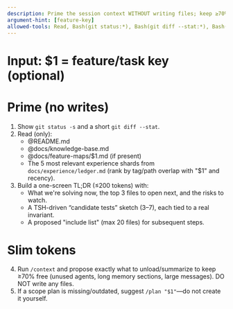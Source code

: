 ```yaml
---
description: Prime the session context WITHOUT writing files; keep ≥70% headroom
argument-hint: [feature-key]
allowed-tools: Read, Bash(git status:*), Bash(git diff --stat:*), Bash(git ls-files:*), Bash(git grep -n:*)
---
```

# Input: $1 = feature/task key (optional)

# Prime (no writes)
1) Show `git status -s` and a short `git diff --stat`.
2) Read (only):
   - @README.md
   - @docs/knowledge-base.md
   - @docs/feature-maps/$1.md (if present)
   - The 5 most relevant experience shards from `docs/experience/ledger.md`
     (rank by tag/path overlap with "$1" and recency).
3) Build a one-screen TL;DR (≤200 tokens) with:
   - What we're solving now, the top 3 files to open next, and the risks to watch.
   - A TSH-driven “candidate tests” sketch (3–7), each tied to a real invariant.
   - A proposed "include list" (max 20 files) for subsequent steps.

# Slim tokens
4) Run `/context` and propose exactly what to unload/summarize to keep ≥70% free
   (unused agents, long memory sections, large messages). DO NOT write any files.
5) If a scope plan is missing/outdated, suggest `/plan "$1"`—do not create it yourself.
